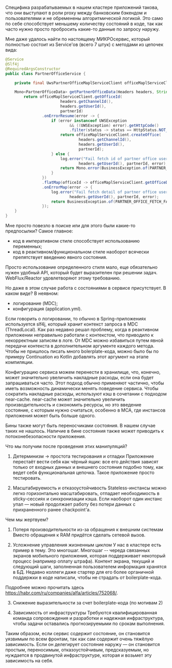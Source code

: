 Специфика разрабатываемых в нашем кластере приложений такова, что они выступают в роли proxy между банковским бэкендом и пользователями и не обременены алгоритмической логикой. Это само по себе способствует меньшему количеству состояний в коде, так как часто нужно просто пробросить какие-то данные по запросу наружу.

Мне даже удалось найти по настоящему МИКРОсервис, который полностью состоит из Service'ов (всего 7 штук) с методами из цепочек вида:

```java
@Service
@Slf4j
@RequiredArgsConstructor
public class PartnerOfficeService {

    private final UwsPartnerOfficeMaplServiceClient officeMaplServiceClient;

    Mono<PartnerOfficeData> getPartnerOfficeData(Headers headers, String partnerId) {
        return officeMaplServiceClient.getOfficeId(
                        headers.getChannelId(),
                        headers.getUserId(),
                        partnerId)
                .onErrorResume(error -> {
                    if (error instanceof UWSException
                            && ((UWSException) error).getHttpCode()
                            .filter(status -> status == HttpStatus.NOT_FOUND.value()).isPresent()) {
                        return officeMaplServiceClient.createOffice(
                                headers.getChannelId(),
                                headers.getUserId(),
                                partnerId);
                    } else {
                        log.error("Fail fetch id of partner office userId: {}, partnerId: {}",
                                headers.getUserId(), partnerId, error);
                        return Mono.error(BusinessException.of(PARTNER_OFFICE_FETCH_FAILED));
                    }
                })
                .flatMap(officeId -> officeMaplServiceClient.getOfficeData(headers.getChannelId(), officeId.getId()))
                .onErrorMap(error -> {
                    log.error("Fail fetch detail of partner office userId: {}, partnerId: {}",
                            headers.getUserId(), partnerId, error);
                    return BusinessException.of(PARTNER_OFFICE_FETCH_FAILED);
                });
    }
}
```

Мне просто повезло в поиске или для этого были какие-то предпосылки? Самое главное:
* код в императивном стиле способствует использованию переменных;
* код в реактивном/функциональном стиле наоборот всячески препятствует введению явного состояния.

Просто использование определенного стиля мало, еще обязательно нужен удобный API, который будет выразителен при решении задач. WebFlux/Reactor удовлетворяют этому требованию. 

Но даже в этом случае работа с состояниями в сервисе присутствует. В каком виде? В неявном:
* логирование (MDC);
* конфигурация (application.yml).

Если говорить о логировании, то обычно в Spring-приложениях используется slf4j, который хранит контекст запроса в MDC (ThreadLocal). Как раз недавно решал проблему, когда в реактивном приложении неправильно работали с контекстом, что приводило к некорректным записям в логе. От MDC можно избавиться путем явной передачи контекста в дополнительном аргументе каждого метода. Чтобы не пришлось писать много bolerplate-кода, можно было бы по примеру Continuation из Kotlin добавлять этот аргумент на этапе компиляции. 

Конфигурацию сервиса можем перенести в хранилище, что, конечно, может значительно увеличить накладные расходы, если она будет запрашиваться часто. Этот подход обычно применяют частично, чтобы иметь возможность динамически менять поведение сервиса. Чтобы сократить накладные расходы, используют кэш в сочетании с подходом near-cache. near-cache может значительно увеличить производительность и сэкономить ресурсы, но это введение состояние, с которым нужно считаться, особенно в МСА, где инстансов приложения может быть больше одного.

Бины также могут быть переносчиками состояния. В нашем случае таких не нашлось. Наличие в бине состояния также может приводить к потоконебезопасности приложения.

Что мы получим после проведения этих манипуляций?

1. Детерминизм -> простота тестирования и отладки
Приложение перестаёт вести себя как чёрный ящик: все его действия зависят только от входных данных и внешнего состояния подобно тому, как ведет себя функциональная цепочка. Такое приложение просто тестировать.

2. Масштабируемость и отказоустойчивость
Stateless-инстансы можно легко горизонтально масштабировать, отпадает необходимость в sticky-сессиях и синхронизации кэша. Если наоборот один инстанс упал — новый продолжает работу без потери данных с прихраненного ранее chackpoint'а.

Чем мы жертвуем?

1. Потеря производительности из-за обращения к внешним системам
Вместо обращения к RAM придётся сделать сетевой вызов.

2. Усложнение управления жизненным циклом
У нас в кластере есть пример в тему. Это многошаг. Многошаг -- череда связанных экранов мобильного приложения, которая поддерживает некоторый процесс (например оплату штрафа). Контент экрана, текущий и следующий шаги, заполненная пользователем информация хранятся в БД. Недавно коллеги даже стартер для его более органичной поддержки в коде написали, чтобы не страдать от boilerplate-кода.

Подробнее можно прочитать здесь https://habr.com/ru/companies/alfa/articles/752068/.

3. Снижение выразительности за счет boilerplate-кода (по мотивам 2)

4. Зависимость от инфраструктуры
Требуются квалифицированная команда сопровождения и разработки и надежная инфраструктура, чтобы задачи оставались прогнозируемыми по срокам выполнения.

Таким образом, если сервис содержит состояние, он становится уязвимым по всем фронтам, так как сам содержит очень тяжёлую зависимость.
Если он делегирует состояние наружу — он становится простым, переносимым, отказоустойчивым, предсказуемым, но нуждается в продвинутой инфраструктуре, которая и возьмет эту зависимость на себя.